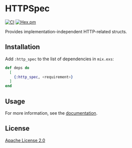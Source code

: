 # HTTPSpec

[![CI](https://github.com/cozy-elixir/http_spec/actions/workflows/ci.yml/badge.svg)](https://github.com/cozy-elixir/http_spec/actions/workflows/ci.yml)
[![Hex.pm](https://img.shields.io/hexpm/v/http_spec.svg)](https://hex.pm/packages/http_spec)

Provides implementation-independent HTTP-related structs.

## Installation

Add `:http_spec` to the list of dependencies in `mix.exs`:

```elixir
def deps do
  [
    {:http_spec, <requirement>}
  ]
end
```

## Usage

For more information, see the [documentation](https://hexdocs.pm/http_spec).

## License

[Apache License 2.0](http://www.apache.org/licenses/LICENSE-2.0)
